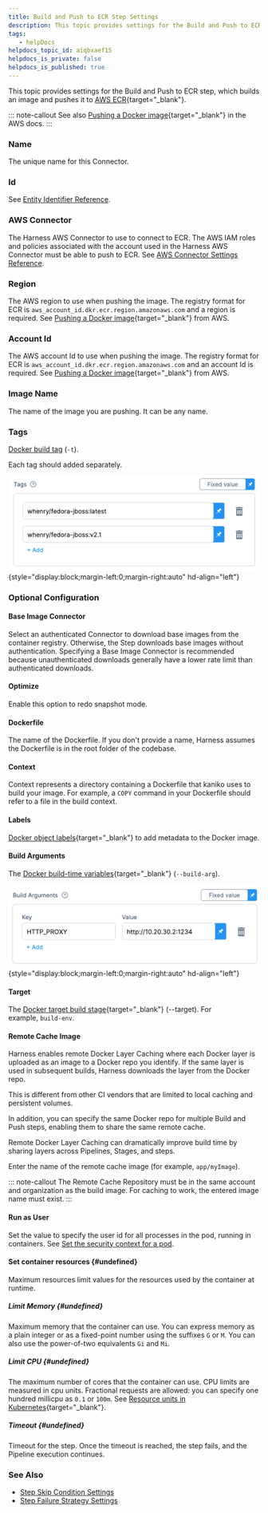 ```yaml
---
title: Build and Push to ECR Step Settings
description: This topic provides settings for the Build and Push to ECR step, which builds an image and pushes it to AWS ECR. See also Pushing a Docker image in the AWS docs. Name. The unique name for this Connec…
tags: 
   - helpDocs
helpdocs_topic_id: aiqbxaef15
helpdocs_is_private: false
helpdocs_is_published: true
---
```


This topic provides settings for the Build and Push to ECR step, which
builds an image and pushes it to [AWS
ECR](https://docs.aws.amazon.com/AmazonECR/latest/userguide/what-is-ecr.html){target="_blank"}.

::: note-callout
See also [Pushing a Docker
image](https://docs.aws.amazon.com/AmazonECR/latest/userguide/docker-push-ecr-image.html){target="_blank"}
in the AWS docs.
:::

### Name

The unique name for this Connector.

### Id

See [Entity Identifier
Reference](https://docs.harness.io/article/li0my8tcz3-entity-identifier-reference).

### AWS Connector

The Harness AWS Connector to use to connect to ECR. The AWS IAM roles
and policies associated with the account used in the Harness AWS
Connector must be able to push to ECR. See [AWS Connector Settings
Reference](https://docs.harness.io/article/m5vkql35ca-aws-connector-settings-reference).

### Region

The AWS region to use when pushing the image. The registry format for
ECR is `aws_account_id.dkr.ecr.region.amazonaws.com` and a region is
required. See [Pushing a Docker
image](https://docs.aws.amazon.com/AmazonECR/latest/userguide/docker-push-ecr-image.html){target="_blank"}
from AWS.

### Account Id

The AWS account Id to use when pushing the image. The registry format
for ECR is `aws_account_id.dkr.ecr.region.amazonaws.com` and an account
Id is required. See [Pushing a Docker
image](https://docs.aws.amazon.com/AmazonECR/latest/userguide/docker-push-ecr-image.html){target="_blank"}
from AWS.

### Image Name

The name of the image you are pushing. It can be any name.

### Tags

[Docker build
tag](https://docs.docker.com/engine/reference/commandline/build/#tag-an-image--t) (`-t`).

Each tag should added separately.

![](./static/build-and-push-to-ecr-step-settings-18.png){style="display:block;margin-left:0;margin-right:auto"
hd-align="left"}

### Optional Configuration

#### Base Image Connector

Select an authenticated Connector to download base images from the
container registry. Otherwise, the Step downloads base images without
authentication. Specifying a Base Image Connector is recommended because
unauthenticated downloads generally have a lower rate limit than
authenticated downloads. ​

#### Optimize

Enable this option to redo snapshot mode.

#### Dockerfile

The name of the Dockerfile. If you don\'t provide a name, Harness
assumes the Dockerfile is in the root folder of the codebase.

#### Context

Context represents a directory containing a Dockerfile that kaniko uses
to build your image. For example, a `COPY` command in your Dockerfile
should refer to a file in the build context.

#### Labels

[Docker object
labels](https://docs.docker.com/config/labels-custom-metadata/){target="_blank"} to
add metadata to the Docker image.

#### Build Arguments

The [Docker build-time
variables](https://docs.docker.com/engine/reference/commandline/build/#set-build-time-variables---build-arg){target="_blank"} (`--build-arg`).

![](./static/build-and-push-to-ecr-step-settings-19.png){style="display:block;margin-left:0;margin-right:auto"
hd-align="left"}

#### Target

The [Docker target build
stage](https://docs.docker.com/engine/reference/commandline/build/#specifying-target-build-stage---target){target="_blank"} (\--target).
For example, `build-env`.

#### Remote Cache Image

Harness enables remote Docker Layer Caching where each Docker layer is
uploaded as an image to a Docker repo you identify. If the same layer is
used in subsequent builds, Harness downloads the layer from the Docker
repo.

This is different from other CI vendors that are limited to local
caching and persistent volumes.

In addition, you can specify the same Docker repo for multiple Build and
Push steps, enabling them to share the same remote cache.

Remote Docker Layer Caching can dramatically improve build time by
sharing layers across Pipelines, Stages, and steps.

Enter the name of the remote cache image (for example, `app/myImage`).

::: note-callout
The Remote Cache Repository must be in the same account and organization
as the build image. For caching to work, the entered image name must
exist.
:::

#### Run as User

Set the value to specify the user id for all processes in the pod,
running in containers. See [Set the security context for a
pod](https://kubernetes.io/docs/tasks/configure-pod-container/security-context/#set-the-security-context-for-a-pod).

#### Set container resources {#undefined}

Maximum resources limit values for the resources used by the container
at runtime.

##### Limit Memory {#undefined}

Maximum memory that the container can use. You can express memory as a
plain integer or as a fixed-point number using the suffixes `G` or `M`.
You can also use the power-of-two equivalents `Gi` and `Mi`.

##### Limit CPU {#undefined}

The maximum number of cores that the container can use. CPU limits are
measured in cpu units. Fractional requests are allowed: you can specify
one hundred millicpu as `0.1` or `100m`. See [Resource units in
Kubernetes](https://kubernetes.io/docs/concepts/configuration/manage-resources-containers/#resource-units-in-kubernetes){target="_blank"}.

##### Timeout {#undefined}

Timeout for the step. Once the timeout is reached, the step fails, and
the Pipeline execution continues.

### See Also

-   [Step Skip Condition
    Settings](https://docs.harness.io/article/i36ibenkq2-step-skip-condition-settings)
-   [Step Failure Strategy
    Settings](https://docs.harness.io/article/htrur23poj-step-failure-strategy-settings)
